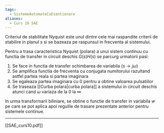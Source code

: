 ```yaml
---
tags:
  - SistemeAutomateCuEsantionare
aliases:
  - Curs 10 SAE
---
```


Criteriul de stabilitate Nyquist este unul dintre cele mai raspandite criterii de stabilire in planul $s$ si se bazeaza pe raspunsul in frecventa al sistemului.

Pentru a trasa caracteristica Nyquist (polara) a unui sistem continuu cu functia de transfer in circuit deschis $G(s)H(s)$ se parcurg urmatorii pasi:

1. Se face in functia de transfer schimbarea de variabila $( s \rightarrow j \omega)$
2. Se amplifica functia de frecventa cu conjugata numitorului razultand astfel partea reala si partea imaginara
3. Se egaleaza partea imaginara cu 0 pentru a obtine valoarea pulsatiilor
4. Se traseaza [[Curba polara|curba polara]] a sistemului in circuit deschis atunci cand $\omega$ variaza de la 0 la $\infty$

In urma transformarii biliniare, se obtine o functie de transfer in variabila $w$ pe care se pot aplica apoi regulile de trasare prezentate anterior pentru sistemele continue. 

---

[[SAE_curs10.pdf]]